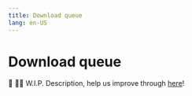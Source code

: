 ```yaml
---
title: Download queue
lang: en-US
---
```


# Download queue
:construction: :construction_worker_man: W.I.P. Description, help us improve through [here](https://github.com/tachiyomiorg/website/edit/master/src/help/guides/download-queue.md)!
